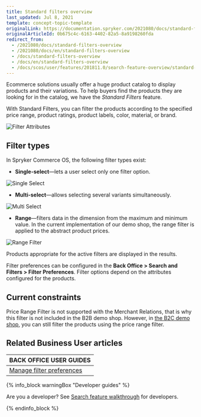 ```yaml
---
title: Standard filters overview
last_updated: Jul 8, 2021
template: concept-topic-template
originalLink: https://documentation.spryker.com/2021080/docs/standard-filters-overview
originalArticleId: 0b675c4c-6163-4402-82a5-8a9198260fda
redirect_from:
  - /2021080/docs/standard-filters-overview
  - /2021080/docs/en/standard-filters-overview
  - /docs/standard-filters-overview
  - /docs/en/standard-filters-overview
  - /docs/scos/user/features/201811.0/search-feature-overview/standard-filters-overview.html
---
```


Ecommerce solutions usually offer a huge product catalog to display products and their variations. To help buyers find the products they are looking for in the catalog, we have the *Standard Filters* feature.

With Standard Filters, you can filter the products according to the specified price range, product ratings, product labels, color, material, or brand.

![Filter Attributes](https://spryker.s3.eu-central-1.amazonaws.com/docs/Features/Search+and+Filter/Standard+Filters/filter-attributes-b2c.png)

## Filter types

In Spryker Commerce OS, the following filter types exist:

* **Single-select**—lets a user select only one filter option.

![Single Select](https://spryker.s3.eu-central-1.amazonaws.com/docs/Features/Search+and+Filter/Standard+Filters/single-select-b2c.gif)

* **Multi-select**—allows selecting several variants simultaneously.

![Multi Select](https://spryker.s3.eu-central-1.amazonaws.com/docs/Features/Search+and+Filter/Standard+Filters/multi-select-b2c.gif)

* **Range**—filters data in the dimension from the maximum and minimum value. In the current implementation of our demo shop, the range filter is applied to the abstract product prices.

![Range Filter](https://spryker.s3.eu-central-1.amazonaws.com/docs/Features/Search+and+Filter/Standard+Filters/range-b2c.gif)

Products appropriate for the active filters are displayed in the results.

Filter preferences can be configured in the **Back Office&nbsp;<span aria-label="and then">></span> Search and Filters&nbsp;<span aria-label="and then">></span> Filter Preferences**. Filter options depend on the attributes configured for the products.

## Current constraints
Price Range Filter is not supported with the Merchant Relations, that is why this filter is not included in the B2B demo shop. However, in [the B2C demo shop](/docs/scos/user/intro-to-spryker/intro-to-spryker.html#spryker-b2bb2c-demo-shops), you can still filter the products using the price range filter.

## Related Business User articles

|BACK OFFICE USER GUIDES|
|---|
| [Manage filter preferences](/docs/scos/user/back-office-user-guides/{{page.version}}/merchandising/search-and-filters/managing-filter-preferences.html)  |

{% info_block warningBox "Developer guides" %}

Are you a developer? See [Search feature walkthrough](/docs/scos/dev/feature-walkthroughs/{{page.version}}/search-feature-walkthrough.html) for developers.

{% endinfo_block %}
